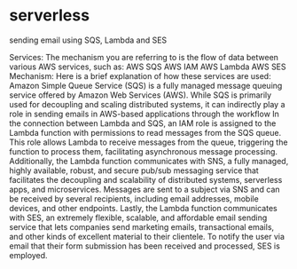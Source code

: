 # serverless
sending email using SQS, Lambda and SES

Services:
The mechanism you are referring to is the flow of data between various AWS services, such as:
AWS SQS
AWS IAM
AWS Lambda
AWS SES
Mechanism:
Here is a brief explanation of how these services are used:
Amazon Simple Queue Service (SQS) is a fully managed message queuing service offered by Amazon Web Services (AWS). While SQS is primarily used for decoupling and scaling distributed systems, it can indirectly play a role in sending emails in AWS-based applications through the workflow
In the connection between Lambda and SQS, an IAM role is assigned to the Lambda function with permissions to read messages from the SQS queue. This role allows Lambda to receive messages from the queue, triggering the function to process them, facilitating asynchronous message processing.
Additionally, the Lambda function communicates with SNS, a fully managed, highly available, robust, and secure pub/sub messaging service that facilitates the decoupling and scalability of distributed systems, serverless apps, and microservices. Messages are sent to a subject via SNS and can be received by several recipients, including email addresses, mobile devices, and other endpoints.
Lastly, the Lambda function communicates with SES, an extremely flexible, scalable, and affordable email sending service that lets companies send marketing emails, transactional emails, and other kinds of excellent material to their clientele. To notify the user via email that their form submission has been received and processed, SES is employed.
